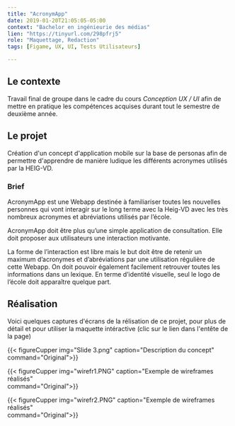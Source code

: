 ```yaml
---
title: "AcronymApp"
date: 2019-01-20T21:05:05-05:00
context: "Bachelor en ingénieurie des médias"
lien: "https://tinyurl.com/298pfrj5"
role: "Maquettage, Redaction"
tags: [Figame, UX, UI, Tests Utilisateurs]

---
```


## Le contexte
Travail final de groupe dans le cadre du cours *Conception UX / UI* afin de mettre en pratique les compétences acquises durant tout le semestre de deuxième année.

## Le projet
Création d'un concept d'application mobile sur la base de personas afin de permettre d'apprendre de manière ludique les différents acronymes utilisés par la HEIG-VD.

### Brief 
AcronymApp est une Webapp destinée à familiariser toutes les nouvelles personnes qui vont interagir sur le long terme avec la Heig-VD avec les très nombreux acronymes et abréviations utilisés par l’école.

AcronymApp doit être plus qu’une simple application de consultation. Elle doit proposer aux utilisateurs une interaction motivante.

La forme de l’interaction est libre mais le but doit être de retenir un maximum d’acronymes et d’abréviations par une utilisation régulière de cette Webapp. On doit pouvoir également facilement retrouver toutes les informations dans un lexique. En terme d’identité visuelle, seul le logo de l’école doit apparaître quelque part. 

## Réalisation
Voici quelques captures d'écrans de la rélisation de ce projet, pour plus de détail et pour utiliser la maquette intéractive (clic sur le lien dans l'entête de la page)


  {{< figureCupper
img="Slide 3.png" 
caption="Description du concept"  
command="Original">}}


  {{< figureCupper
img="wirefr1.PNG" 
caption="Exemple de wireframes réalisés"  
command="Original">}}


  {{< figureCupper
img="wirefr2.PNG" 
caption="Exemple de wireframes réalisés"  
command="Original">}}
